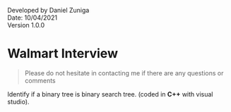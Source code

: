 Developed by Daniel Zuniga\
Date: 10/04/2021\
Version 1.0.0

# Walmart Interview

>Please do not hesitate in contacting me if there are any questions or comments

Identify if a binary tree is binary search tree. (coded in **C++** with visual studio).
